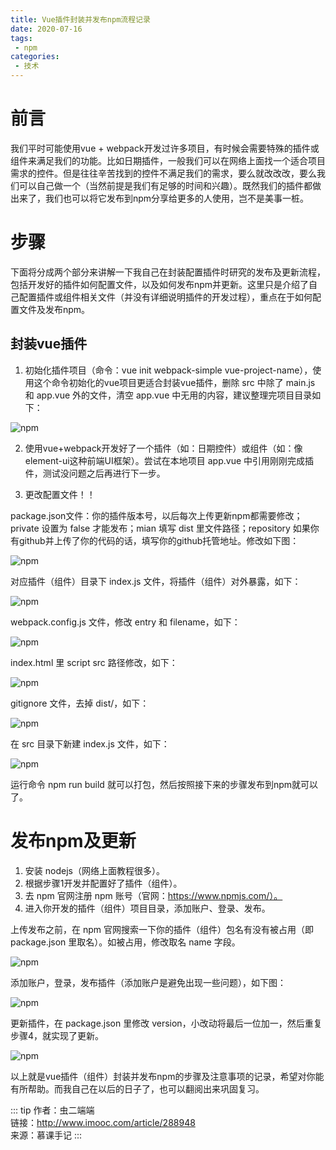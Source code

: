 ```yaml
---
title: Vue插件封装并发布npm流程记录
date: 2020-07-16
tags:
 - npm
categories:
 - 技术
---
```


# 前言

我们平时可能使用vue + webpack开发过许多项目，有时候会需要特殊的插件或组件来满足我们的功能。比如日期插件，一般我们可以在网络上面找一个适合项目需求的控件。但是往往辛苦找到的控件不满足我们的需求，要么就改改改，要么我们可以自己做一个（当然前提是我们有足够的时间和兴趣）。既然我们的插件都做出来了，我们也可以将它发布到npm分享给更多的人使用，岂不是美事一桩。

# 步骤

下面将分成两个部分来讲解一下我自己在封装配置插件时研究的发布及更新流程，包括开发好的插件如何配置文件，以及如何发布npm并更新。这里只是介绍了自己配置插件或组件相关文件（并没有详细说明插件的开发过程），重点在于如何配置文件及发布npm。

## 封装vue插件

1. 初始化插件项目（命令：vue init webpack-simple vue-project-name），使用这个命令初始化的vue项目更适合封装vue插件，删除 src 中除了 main.js 和 app.vue 外的文件，清空 app.vue 中无用的内容，建议整理完项目目录如下：

![npm](https://img2.sycdn.imooc.com/5d1eec34000183f402090360.jpg)

2. 使用vue+webpack开发好了一个插件（如：日期控件）或组件（如：像element-ui这种前端UI框架）。尝试在本地项目 app.vue 中引用刚刚完成插件，测试没问题之后再进行下一步。

3. 更改配置文件！！

package.json文件：你的插件版本号，以后每次上传更新npm都需要修改；private 设置为 false 才能发布；mian 填写 dist 里文件路径；repository 如果你有github并上传了你的代码的话，填写你的github托管地址。修改如下图：

![npm](https://img1.sycdn.imooc.com/5d1eec5d0001d53305540330.jpg)

对应插件（组件）目录下 index.js 文件，将插件（组件）对外暴露，如下：

![npm](https://img2.sycdn.imooc.com/5d1eec6f00019fdb05540107.jpg)

webpack.config.js 文件，修改 entry 和 filename，如下：

![npm](https://img2.sycdn.imooc.com/5d1eec830001b2ac05360351.jpg)

index.html 里 script src 路径修改，如下：

![npm](https://img1.sycdn.imooc.com/5d1eec940001b44e05540312.jpg)

gitignore 文件，去掉 dist/，如下：

![npm](https://img4.sycdn.imooc.com/5d1eeca2000120dd03790300.jpg)

在 src 目录下新建 index.js 文件，如下：

![npm](https://img3.sycdn.imooc.com/5d1eecbf0001d5df04750470.jpg)

运行命令 npm run build 就可以打包，然后按照接下来的步骤发布到npm就可以了。

# 发布npm及更新

1. 安装 nodejs（网络上面教程很多）。
2. 根据步骤1开发并配置好了插件（组件）。
3. 去 npm 官网注册 npm 账号（官网：https://www.npmjs.com/）。
4. 进入你开发的插件（组件）项目目录，添加账户、登录、发布。

上传发布之前，在 npm 官网搜索一下你的插件（组件）包名有没有被占用（即 package.json 里取名）。如被占用，修改取名 name 字段。

![npm](https://img3.sycdn.imooc.com/5d1eece40001a11f06050338.jpg)

添加账户，登录，发布插件（添加账户是避免出现一些问题），如下图：

![npm](https://img3.sycdn.imooc.com/5d1eecf900019edb05510364.jpg)

更新插件，在 package.json 里修改 version，小改动将最后一位加一，然后重复步骤4，就实现了更新。

![npm](https://img1.sycdn.imooc.com/5d1eed0b0001927504590427.jpg)

以上就是vue插件（组件）封装并发布npm的步骤及注意事项的记录，希望对你能有所帮助。而我自己在以后的日子了，也可以翻阅出来巩固复习。

::: tip
作者：虫二端端 <br>
链接：http://www.imooc.com/article/288948 <br>
来源：慕课手记
:::

